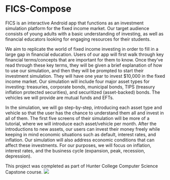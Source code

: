 # FICS-Compose

FICS is an interactive Android app that functions as an investment simulation platform for the fixed income market.
Our target audience consists of young adults with a basic understanding of investing, as well as financial educators
looking for engaging resources for their students.

We aim to replicate the world of fixed income investing in order to fill in a large gap in financial education. Users of our
app will first walk through key financial terms/concepts that are important for them to know. Once they’ve read
through these key terms, they will be given a brief explanation of how to use our simulation, and then they will be
prompted to start their investment simulation. They will have one year to invest $10,000 in the fixed income market.
Our simulation will include four major asset types for investing: treasuries, corporate bonds, municipal bonds, TIPS
(treasury inflation protected securities), and securitized (asset-backed) bonds. The vehicles we will provide are mutual
funds and EFTs.

In the simulation, we will go step-by-step, introducing each asset type and vehicle so that the user has the chance to
understand them all and invest in all of them. The first five screens of their simulation will be more of a tutorial, where
we will introduce each asset/vehicle per month. After the introductions to new assets, our users can invest their
money freely while keeping in mind economic situations such as default, interest rates, and inflation. Our simulation
will also address economic conditions that can affect these investments. For our purposes, we will focus on inflation,
interest rates, and the business cycle (expansion, peak, recession, depression).

This project was completed as part of Hunter College Computer Science Capstone course.
![](https://github.com/tanveerm176/FICS-Compose/blob/main/FICS_Demo2.gif)
